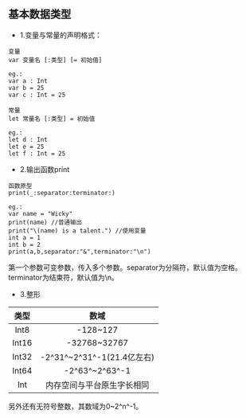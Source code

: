 ## 基本数据类型
- 1.变量与常量的声明格式：

```
变量
var 变量名 [:类型] [= 初始值]

eg.:
var a : Int
var b = 25
var c : Int = 25

常量
let 常量名 [:类型] = 初始值

eg.:
let d : Int
let e = 25
let f : Int = 25
```

- 2.输出函数print

```
函数原型
print(_:separator:terminator:)

eg.:
var name = "Wicky"
print(name) //普通输出
print("\(name) is a talent.") //使用变量
int a = 1
int b = 2
print(a,b,separator:"&",terminator:"\n")
```
第一个参数可变参数，传入多个参数。separator为分隔符，默认值为空格。terminator为结束符，默认值为\n。

- 3.整形

|类型|数域|
|:---:|:---:|
| Int8|-128\~127|
|Int16|-32768\~32767|
|Int32|-2^31^\~2^31^-1(21.4亿左右)|
|Int64|-2^63^\~2^63^-1|
|Int|内存空间与平台原生字长相同|

另外还有无符号整数，其数域为0\~2^n^-1。






